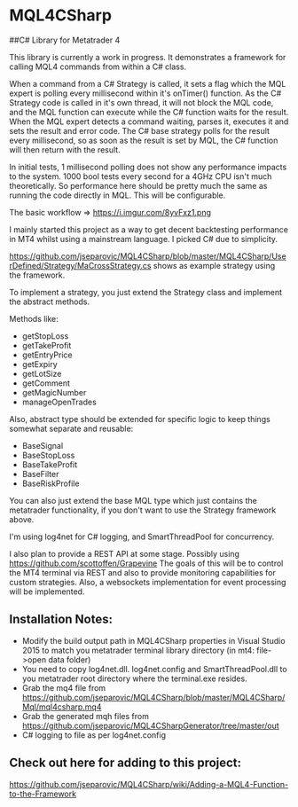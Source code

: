 # MQL4CSharp
##C# Library for Metatrader 4

This library is currently a work in progress. 
It demonstrates a framework for calling MQL4 commands from within a C# class.

When a command from a C# Strategy is called, it sets a flag which the MQL expert is polling every millisecond within it's onTimer() function. As the C# Strategy code is called in it's own thread, it will not block the MQL code, and the MQL function can execute while the C# function waits for the result. When the MQL expert detects a command waiting, parses it, executes it and sets the result and error code. The C# base strategy polls for the result every millisecond, so as soon as the result is set by MQL, the C# function will then return with the result.

In initial tests, 1 millisecond polling does not show any performance impacts to the system. 1000 bool tests every second for a 4GHz CPU isn't much theoretically. So performance here should be pretty much the same as running the code directly in MQL. This will be configurable.

The basic workflow => https://i.imgur.com/8yvFxz1.png

I mainly started this project as a way to get decent backtesting performance in MT4 whilst using a mainstream language. I picked C# due to simplicity.

https://github.com/jseparovic/MQL4CSharp/blob/master/MQL4CSharp/UserDefined/Strategy/MaCrossStrategy.cs shows as example strategy using the framework.

To implement a strategy, you just extend the Strategy class and implement the abstract methods.

Methods like:
  - getStopLoss
  - getTakeProfit
  - getEntryPrice
  - getExpiry
  - getLotSize
  - getComment
  - getMagicNumber
  - manageOpenTrades
  
Also, abstract type should be extended for specific logic to keep things somewhat separate and reusable:
  - BaseSignal
  - BaseStopLoss
  - BaseTakeProfit
  - BaseFilter
  - BaseRiskProfile

You can also just extend the base MQL type which just contains the metatrader functionality, if you don't want to use the Strategy framework above.

I'm using log4net for C# logging, and SmartThreadPool for concurrency.

I also plan to provide a REST API at some stage. Possibly using https://github.com/scottoffen/Grapevine
The goals of this will be to control the MT4 terminal via REST and also to provide monitoring capabilities for custom strategies.
Also, a websockets implementation for event processing will be implemented.


## Installation Notes:
- Modify the build output path in MQL4CSharp properties in Visual Studio 2015 to match you metatrader terminal library directory (in mt4: file->open data folder)
- You need to copy log4net.dll. log4net.config and SmartThreadPool.dll to you metatrader root directory where the terminal.exe resides.
- Grab the mq4 file from https://github.com/jseparovic/MQL4CSharp/blob/master/MQL4CSharp/Mql/mql4csharp.mq4
- Grab the generated mqh files from https://github.com/jseparovic/MQL4CSharpGenerator/tree/master/out
- C# logging to file as per log4net.config
 

## Check out here for adding to this project:
https://github.com/jseparovic/MQL4CSharp/wiki/Adding-a-MQL4-Function-to-the-Framework

